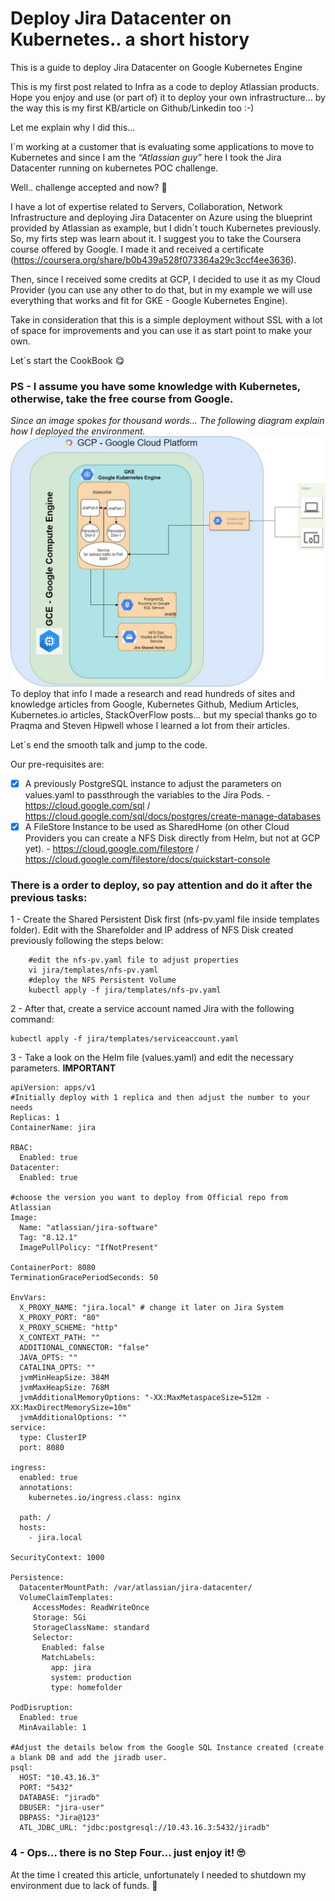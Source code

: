# Deploy Jira Datacenter on Kubernetes.. a short history
This is a guide to deploy Jira Datacenter on Google Kubernetes Engine

This is my first post related to Infra as a code to deploy Atlassian products. Hope you enjoy and use (or part of) it to deploy your own infrastructure… by the way this is my first KB/article on Github/Linkedin too :-)

Let me explain why I did this…

I´m working at a customer that is evaluating some applications to move to Kubernetes and since I am the *“Atlassian guy”* here I took the Jira Datacenter running on kubernetes POC challenge.

Well.. challenge accepted and now? :thinking:

I have a lot of expertise related to Servers, Collaboration, Network Infrastructure and deploying Jira Datacenter on Azure using the blueprint provided by Atlassian as example, but I didn´t touch Kubernetes previously.  So, my firts step was learn about it. I suggest you to take the Coursera course offered by Google. I made it and received a certificate (https://coursera.org/share/b0b439a528f073364a29c3ccf4ee3636).

Then, since I received some credits at GCP, I decided to use it as my Cloud Provider (you can use any other to do that, but in my example we will use everything that works and fit for GKE - Google Kubernetes Engine).

Take in consideration that this is a simple deployment without SSL with a lot of space for improvements and you can use it as start point to make your own.

Let´s start the CookBook :yum:

### PS - I assume you have some knowledge with Kubernetes, otherwise, take the free course from Google.

*Since an image spokes for thousand words... The following diagram explain how I deployed the environment.*
![Kube Diagram](https://github.com/ohanainfo/JiraDC_on_GKE/blob/master/images/Kube-diagram.jpg)
To deploy that info I made a research and read hundreds of sites and knowledge articles from Google, Kubernetes Github, Medium Articles, Kubernetes.io articles, StackOverFlow posts…  but my special thanks go to Praqma and Steven Hipwell whose I learned a lot from their articles. 

Let´s end the smooth talk and jump to the code.

Our pre-requisites are:

- [x] A previously PostgreSQL instance to adjust the parameters on values.yaml to passthrough the variables to the Jira Pods. - https://cloud.google.com/sql / https://cloud.google.com/sql/docs/postgres/create-manage-databases
- [x] A FileStore Instance to be used as SharedHome (on other Cloud Providers you can create a NFS Disk directly from Helm, but not at GCP yet). - https://cloud.google.com/filestore / https://cloud.google.com/filestore/docs/quickstart-console

### **There is a order to deploy, so pay attention and do it after the previous tasks:**

1 - Create the Shared Persistent Disk first (nfs-pv.yaml file inside templates folder). Edit with the Sharefolder and IP address of NFS Disk created previously following the steps below:
```
    #edit the nfs-pv.yaml file to adjust properties
    vi jira/templates/nfs-pv.yaml
    #deploy the NFS Persistent Volume
    kubectl apply -f jira/templates/nfs-pv.yaml
```
2 - After that, create a service account named Jira with the following command:
```
kubectl apply -f jira/templates/serviceaccount.yaml
```
3 - Take a look on the Helm file (values.yaml) and edit the necessary parameters. **IMPORTANT**
```
apiVersion: apps/v1
#Initially deploy with 1 replica and then adjust the number to your needs
Replicas: 1
ContainerName: jira

RBAC:
  Enabled: true
Datacenter:
  Enabled: true

#choose the version you want to deploy from Official repo from Atlassian
Image:
  Name: "atlassian/jira-software"
  Tag: "8.12.1"
  ImagePullPolicy: "IfNotPresent"

ContainerPort: 8080
TerminationGracePeriodSeconds: 50

EnvVars:
  X_PROXY_NAME: "jira.local" # change it later on Jira System
  X_PROXY_PORT: "80"
  X_PROXY_SCHEME: "http"
  X_CONTEXT_PATH: ""
  ADDITIONAL_CONNECTOR: "false"
  JAVA_OPTS: ""
  CATALINA_OPTS: ""
  jvmMinHeapSize: 384M
  jvmMaxHeapSize: 768M
  jvmAdditionalMemoryOptions: "-XX:MaxMetaspaceSize=512m -XX:MaxDirectMemorySize=10m"
  jvmAdditionalOptions: ""
service:
  type: ClusterIP
  port: 8080

ingress:
  enabled: true
  annotations:
    kubernetes.io/ingress.class: nginx

  path: /
  hosts:
    - jira.local

SecurityContext: 1000

Persistence:
  DatacenterMountPath: /var/atlassian/jira-datacenter/
  VolumeClaimTemplates:
     AccessModes: ReadWriteOnce
     Storage: 5Gi
     StorageClassName: standard
     Selector:
       Enabled: false
       MatchLabels:
         app: jira
         system: production
         type: homefolder

PodDisruption:
  Enabled: true
  MinAvailable: 1

#Adjust the details below from the Google SQL Instance created (create a blank DB and add the jiradb user.
psql:
  HOST: "10.43.16.3"
  PORT: "5432"
  DATABASE: "jiradb"
  DBUSER: "jira-user"
  DBPASS: "Jira@123"
  ATL_JDBC_URL: "jdbc:postgresql://10.43.16.3:5432/jiradb"
```
### 4 - Ops… there is no Step Four… just enjoy it! :roll_eyes:

At the time I created this article, unfortunately I needed to shutdown my environment due to lack of funds. :money_mouth_face:   

